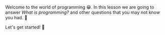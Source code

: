 Welcome to the world of programming :grin:. In this lesson we are going to answer _What is programming?_ and other questions that you may not know you had. :open_hands:

Let's get started! :muscle:
